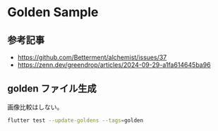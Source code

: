 # Golden Sample

## 参考記事

- https://github.com/Betterment/alchemist/issues/37
- https://zenn.dev/greendrop/articles/2024-09-29-a1fa614645ba96

## golden ファイル生成

画像比較はしない。

```bash
flutter test --update-goldens --tags=golden
```

